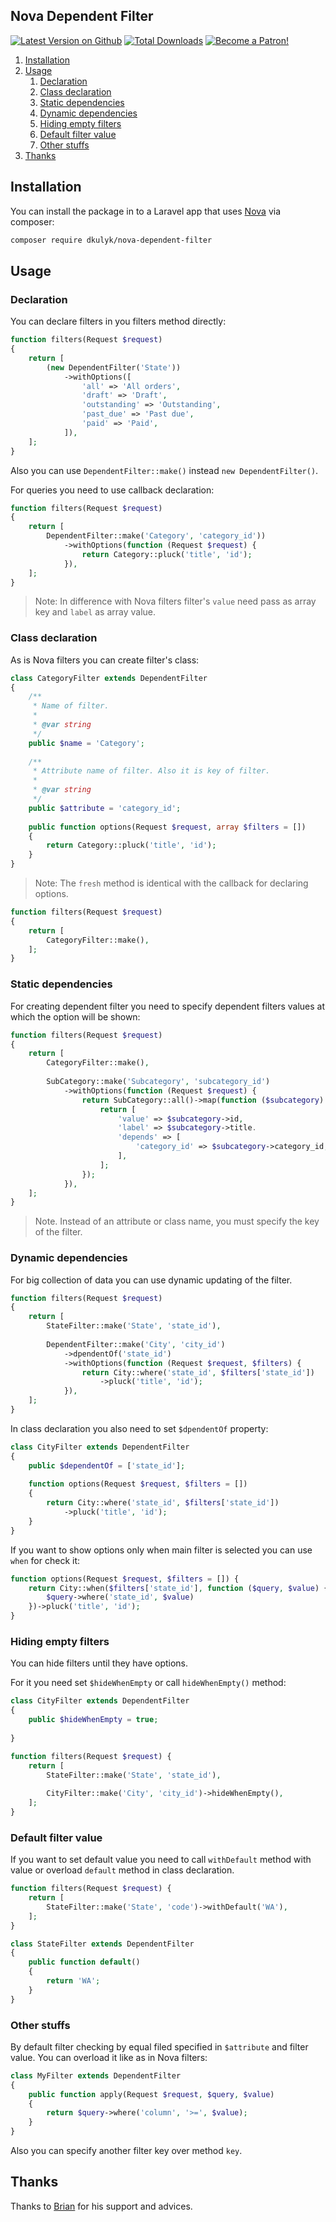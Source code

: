 ## Nova Dependent Filter
[![Latest Version on Github](https://img.shields.io/packagist/v/dkulyk/nova-dependent-filter.svg?style=flat)](https://packagist.org/packages/dkulyk/nova-dependent-filter)
[![Total Downloads](https://img.shields.io/packagist/dt/dkulyk/nova-dependent-filter.svg?style=flat)](https://packagist.org/packages/dkulyk/nova-dependent-filter)
[![Become a Patron!](https://img.shields.io/badge/become-a_patron!-red.svg?logo=patreon&style=flat)](https://www.patreon.com/bePatron?u=16285116)

1. [Installation](#user-content-installation)
2. [Usage](#user-content-usage)
    1. [Declaration](#user-content-declaration)
    2. [Class declaration](#user-content-class-declaration)
    3. [Static dependencies](#user-content-static-dependencies)
    4. [Dynamic dependencies](#user-content-dynamic-dependencies)
    5. [Hiding empty filters](#user-content-hiding-empty-filters)
    6. [Default filter value](#user-content-default-filter-value)
    7. [Other stuffs](#user-content-other-stuffs)
3. [Thanks](#user-content-thanks)

## Installation

You can install the package in to a Laravel app that uses [Nova](https://nova.laravel.com) via composer:

```sh
composer require dkulyk/nova-dependent-filter
```

## Usage

### Declaration

You can declare filters in you filters method directly:

```php
function filters(Request $request)
{
    return [
        (new DependentFilter('State'))
            ->withOptions([
                'all' => 'All orders',
                'draft' => 'Draft',
                'outstanding' => 'Outstanding',
                'past_due' => 'Past due',
                'paid' => 'Paid',
            ]),
    ];
}
```

Also you can use `DependentFilter::make()` instead `new DependentFilter()`.

For queries you need to use callback declaration:

```php
function filters(Request $request)
{
    return [
        DependentFilter::make('Category', 'category_id'))
            ->withOptions(function (Request $request) {
                return Category::pluck('title', 'id');
            }),
    ];
}
```

> Note: In difference with Nova filters filter's `value` need pass as array key and `label` as array value.
 
### Class declaration

As is Nova filters you can create filter's class:

```php
class CategoryFilter extends DependentFilter
{
    /**
     * Name of filter.
     *
     * @var string
     */
    public $name = 'Category';
    
    /**
     * Attribute name of filter. Also it is key of filter.
     *
     * @var string
     */
    public $attribute = 'category_id';
    
    public function options(Request $request, array $filters = [])
    {
        return Category::pluck('title', 'id');
    } 
}
```

> Note: The `fresh` method is identical with the callback for declaring options.

```php
function filters(Request $request)
{
    return [
        CategoryFilter::make(),
    ];
}
```

### Static dependencies

For creating dependent filter you need to specify dependent filters values at which the option will be shown:

```php
function filters(Request $request)
{
    return [
        CategoryFilter::make(),
        
        SubCategory::make('Subcategory', 'subcategory_id')
            ->withOptions(function (Request $request) {
                return SubCategory::all()->map(function ($subcategory) {
                    return [
                        'value' => $subcategory->id,
                        'label' => $subcategory->title.
                        'depends' => [
                            'category_id' => $subcategory->category_id, //Also you can set array of values
                        ],
                    ];
                });
            }),
    ];
}
```

> Note. Instead of an attribute or class name, you must specify the key of the filter.

### Dynamic dependencies

For big collection of data you can use dynamic updating of the filter.

```php
function filters(Request $request) 
{
    return [
        StateFilter::make('State', 'state_id'),
        
        DependentFilter::make('City', 'city_id')
            ->dpendentOf('state_id')
            ->withOptions(function (Request $request, $filters) {
                return City::where('state_id', $filters['state_id'])
                    ->pluck('title', 'id');
            }),
    ];
}
```

In class declaration you also need to set `$dpendentOf` property: 

```php
class CityFilter extends DependentFilter
{
    public $dependentOf = ['state_id'];
    
    function options(Request $request, $filters = [])
    {
        return City::where('state_id', $filters['state_id'])
            ->pluck('title', 'id');
    }
}
```

If you want to show options only when main filter is selected you can use `when` for check it:

```php
function options(Request $request, $filters = []) {
    return City::when($filters['state_id'], function ($query, $value) {
        $query->where('state_id', $value)
    })->pluck('title', 'id');
}
```

### Hiding empty filters

You can hide filters until they have options. 

For it you need set `$hideWhenEmpty` or call `hideWhenEmpty()` method:

```php
class CityFilter extends DependentFilter
{
    public $hideWhenEmpty = true;
    
}
```

```php
function filters(Request $request) {
    return [
        StateFilter::make('State', 'state_id'),
        
        CityFilter::make('City', 'city_id')->hideWhenEmpty(),
    ];
}

```

### Default filter value

If you want to set default value you need to call `withDefault` method with value or overload `default` method in class declaration. 

```php
function filters(Request $request) {
    return [
        StateFilter::make('State', 'code')->withDefault('WA'),
    ];
}

```

```php
class StateFilter extends DependentFilter
{
    public function default()
    {
        return 'WA';
    }
}

```

### Other stuffs

By default filter checking by equal filed specified in `$attribute` and filter value. You can overload it like as in Nova filters:

```php
class MyFilter extends DependentFilter
{
    public function apply(Request $request, $query, $value)
    {
        return $query->where('column', '>=', $value);
    }
}
```

Also you can specify another filter key over method `key`.


## Thanks

Thanks to [Brian](https://github.com/dillingham) for his support and advices. 
